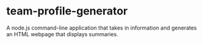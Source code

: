 # team-profile-generator
A node.js command-line application that takes in information and generates an HTML webpage that displays summaries.
